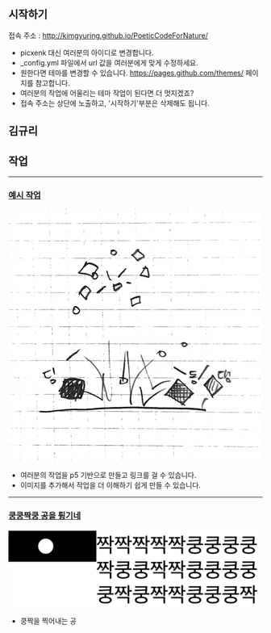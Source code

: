## 시작하기

접속 주소 : <http://kimgyuring.github.io/PoeticCodeForNature/>
 * picxenk 대신 여러분의 아이디로 변경합니다.
 * \_config.yml 파일에서 url 값을 여러분에게 맞게 수정하세요.
 * 원한다면 테마를 변경할 수 있습니다. <https://pages.github.com/themes/> 페이지를 참고합니다.
 * 여러분의 작업에 어울리는 테마 작업이 된다면 더 멋지겠죠?
 * 접속 주소는 상단에 노출하고, '시작하기'부분은 삭제해도 됩니다.

## 김규리

## 작업
----
### [예시 작업](./example/)
![예시 이미지](./example_img.png)
 * 여러분의 작업을 p5 기반으로 만들고 링크를 걸 수 있습니다.
 * 이미지를 추가해서 작업을 더 이해하기 쉽게 만들 수 있습니다.

----
### [쿵쿵짝쿵 공을 튕기네](./ex01/)
 ![쿵쿵짝쿵](./kungzzak.png)
  * 쿵짝을 찍어내는 공
